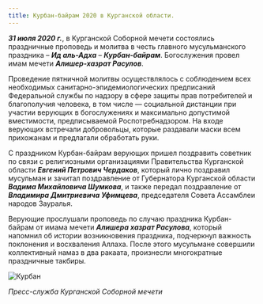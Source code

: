 ```yaml
---
title: Курбан-байрам 2020 в Курганской области.
---
```


***31 июля 2020 г.***, в Курганской Соборной мечети состоялись праздничные проповедь и молитва в честь главного мусульманского праздника – ***Ид аль-Адха*** – ***Курбан-байрам***. 
Богослужения провел имам мечети ***Алишер-хазрат Расулов***.

Проведение пятничной молитвы осуществлялось с соблюдением всех необходимых санитарно-эпидемиологических предписаний Федеральной службы по надзору в сфере защиты прав потребителей 
и благополучия человека, в том числе — социальной дистанции при участии верующих в богослужениях и максимально допустимой вместимости, предписываемой Роспотребнадзором. 
На входе верующих встречали добровольцы, которые раздавали маски всем прихожанам и предлагали обработать руки.

С праздником Курбан-байрам верующих пришел поздравить советник по связи с религиозными организациями Правительства Курганской области ***Евгений Петрович Чердаков***, который 
лично поздравил мусульман и зачитал поздравление от Губернатора Курганской области ***Вадима Михайловича Шумкова***, и также передал поздравление от ***Владимира Дмитриевича 
Уфимцева***, председателя Совета Ассамблеи народов Зауралья.

Верующие прослушали проповедь по случаю праздника Курбан-байрам от имама мечети ***Алишера хазрат Расулова***, который напомнил об истории возникновения праздника, подчеркнул 
важность поклонения и восхваления Аллаха. После этого мусульмане совершили коллективный намаз в два ракаата, произнесли многократные праздничные такбиры.

![Курбан](./eid.jpg)

*Пресс-служба Курганской Соборной мечети*
